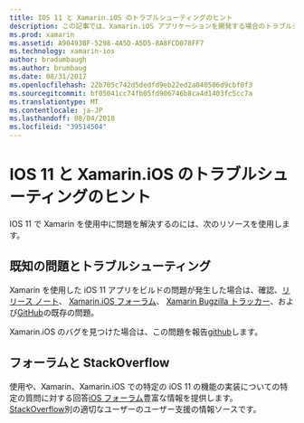 ```yaml
---
title: IOS 11 と Xamarin.iOS のトラブルシューティングのヒント
description: この記事では、Xamarin.iOS アプリケーションを開発する場合のトラブルシューティングに使用できるリソースについて説明します。 バグの報告について説明します、リリース ノート、Xamarin のリリースのブログ、およびサポート オプション。
ms.prod: xamarin
ms.assetid: A90493BF-5298-4A5D-A5D5-8A8FCD078FF7
ms.technology: xamarin-ios
author: bradumbaugh
ms.author: brumbaug
ms.date: 08/31/2017
ms.openlocfilehash: 22b705c742d5dedfd9eb22ed2a040506d9cbf0f3
ms.sourcegitcommit: bf05041cc74fb05fd906746b8ca4d1403fc5cc7a
ms.translationtype: MT
ms.contentlocale: ja-JP
ms.lasthandoff: 08/04/2018
ms.locfileid: "39514504"
---
```

# <a name="troubleshooting-tips-for-ios-11-and-xamarinios"></a>IOS 11 と Xamarin.iOS のトラブルシューティングのヒント

IOS 11 で Xamarin を使用中に問題を解決するのには、次のリソースを使用します。

## <a name="known-issues-and-troubleshooting"></a>既知の問題とトラブルシューティング

Xamarin を使用した iOS 11 アプリをビルドの問題が発生した場合は、確認、[リリース ノート](http://releases.xamarin.com/)、 [Xamarin.iOS フォーラム](https://forums.xamarin.com/categories/ios)、 [Xamarin Bugzilla トラッカー](https://bugzilla.xamarin.com/query.cgi?product=iOS)、および[GitHub](https://github.com/xamarin/xamarin-macios/issues)の既存の問題。

Xamarin.iOS のバグを見つけた場合は、この問題を報告[github](https://github.com/xamarin/xamarin-macios/issues)します。

## <a name="forums-and-stackoverflow"></a>フォーラムと StackOverflow

使用や、Xamarin、Xamarin.iOS での特定の iOS 11 の機能の実装についての特定の質問に対する回答[iOS フォーラム](http://forums.xamarin.com/categories/ios)豊富な情報を提供します。 [StackOverflow](http://stackoverflow.com/search?tab=newest&q=xamarin)別の適切なユーザーのユーザー支援の情報ソースです。
